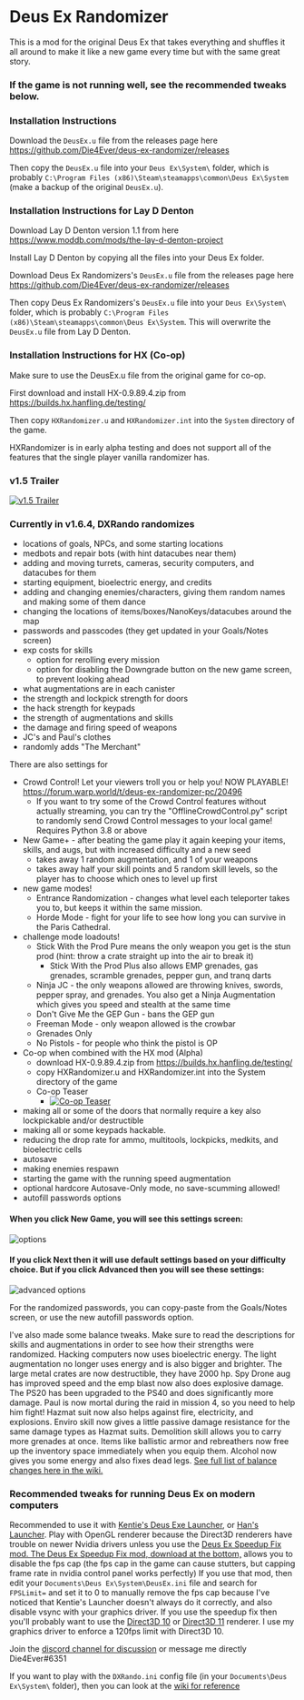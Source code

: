 # Deus Ex Randomizer

This is a mod for the original Deus Ex that takes everything and shuffles it all around to make it like a new game every time but with the same great story.

### If the game is not running well, see the recommended tweaks below.

### Installation Instructions

Download the `DeusEx.u` file from the releases page here https://github.com/Die4Ever/deus-ex-randomizer/releases

Then copy the `DeusEx.u` file into your `Deus Ex\System\` folder, which is probably `C:\Program Files (x86)\Steam\steamapps\common\Deus Ex\System` (make a backup of the original `DeusEx.u`).

### Installation Instructions for Lay D Denton

Download Lay D Denton version 1.1 from here https://www.moddb.com/mods/the-lay-d-denton-project

Install Lay D Denton by copying all the files into your Deus Ex folder.

Download Deus Ex Randomizers's `DeusEx.u` file from the releases page here https://github.com/Die4Ever/deus-ex-randomizer/releases

Then copy Deus Ex Randomizers's `DeusEx.u` file into your `Deus Ex\System\` folder, which is probably `C:\Program Files (x86)\Steam\steamapps\common\Deus Ex\System`. This will overwrite the `DeusEx.u` file from Lay D Denton.

### Installation Instructions for HX (Co-op)

Make sure to use the DeusEx.u file from the original game for co-op.

First download and install HX-0.9.89.4.zip from https://builds.hx.hanfling.de/testing/

Then copy `HXRandomizer.u` and `HXRandomizer.int` into the `System` directory of the game.

HXRandomizer is in early alpha testing and does not support all of the features that the single player vanilla randomizer has.

### v1.5 Trailer

[![v1.5 Trailer](https://img.youtube.com/vi/A0Li3XuBjGg/0.jpg)](https://www.youtube.com/watch?v=A0Li3XuBjGg)

### Currently in v1.6.4, DXRando randomizes
* locations of goals, NPCs, and some starting locations
* medbots and repair bots (with hint datacubes near them)
* adding and moving turrets, cameras, security computers, and datacubes for them
* starting equipment, bioelectric energy, and credits
* adding and changing enemies/characters, giving them random names and making some of them dance
* changing the locations of items/boxes/NanoKeys/datacubes around the map
* passwords and passcodes (they get updated in your Goals/Notes screen)
* exp costs for skills
    * option for rerolling every mission
    * option for disabling the Downgrade button on the new game screen, to prevent looking ahead
* what augmentations are in each canister
* the strength and lockpick strength for doors
* the hack strength for keypads
* the strength of augmentations and skills
* the damage and firing speed of weapons
* JC's and Paul's clothes
* randomly adds "The Merchant"

There are also settings for
* Crowd Control! Let your viewers troll you or help you! NOW PLAYABLE! https://forum.warp.world/t/deus-ex-randomizer-pc/20496
    * If you want to try some of the Crowd Control features without actually streaming, you can try the "OfflineCrowdControl.py" script to randomly send Crowd Control messages to your local game!  Requires Python 3.8 or above
* New Game+ - after beating the game play it again keeping your items, skills, and augs, but with increased difficulty and a new seed
    * takes away 1 random augmentation, and 1 of your weapons
    * takes away half your skill points and 5 random skill levels, so the player has to choose which ones to level up first
* new game modes!
    * Entrance Randomization - changes what level each teleporter takes you to, but keeps it within the same mission.
    * Horde Mode - fight for your life to see how long you can survive in the Paris Cathedral.
* challenge mode loadouts!
    * Stick With the Prod Pure means the only weapon you get is the stun prod (hint: throw a crate straight up into the air to break it)
        * Stick With the Prod Plus also allows EMP grenades, gas grenades, scramble grenades, pepper gun, and tranq darts
    * Ninja JC - the only weapons allowed are throwing knives, swords, pepper spray, and grenades. You also get a Ninja Augmentation which gives you speed and stealth at the same time
    * Don't Give Me the GEP Gun - bans the GEP gun
    * Freeman Mode - only weapon allowed is the crowbar
    * Grenades Only
    * No Pistols - for people who think the pistol is OP
* Co-op when combined with the HX mod (Alpha)
    * download HX-0.9.89.4.zip from https://builds.hx.hanfling.de/testing/
    * copy HXRandomizer.u and HXRandomizer.int into the System directory of the game
    * Co-op Teaser
      * [![Co-op Teaser](https://img.youtube.com/vi/YwgKlt5N70A/0.jpg)](https://www.youtube.com/watch?v=YwgKlt5N70A)
* making all or some of the doors that normally require a key also lockpickable and/or destructible
* making all or some keypads hackable.
* reducing the drop rate for ammo, multitools, lockpicks, medkits, and bioelectric cells
* autosave
* making enemies respawn
* starting the game with the running speed augmentation
* optional hardcore Autosave-Only mode, no save-scumming allowed!
* autofill passwords options

#### When you click New Game, you will see this settings screen:
![options](https://i.imgur.com/WaExgts.png)

#### If you click Next then it will use default settings based on your difficulty choice. But if you click Advanced then you will see these settings:
![advanced options](https://i.imgur.com/bQcLOY7.png)

For the randomized passwords, you can copy-paste from the Goals/Notes screen, or use the new autofill passwords option.

I've also made some balance tweaks. Make sure to read the descriptions for skills and augmentations in order to see how their strengths were randomized. Hacking computers now uses bioelectric energy. The light augmentation no longer uses energy and is also bigger and brighter. The large metal crates are now destructible, they have 2000 hp. Spy Drone aug has improved speed and the emp blast now also does explosive damage. The PS20 has been upgraded to the PS40 and does significantly more damage. Paul is now mortal during the raid in mission 4, so you need to help him fight! Hazmat suit now also helps against fire, electricity, and explosions. Enviro skill now gives a little passive damage resistance for the same damage types as Hazmat suits. Demolition skill allows you to carry more grenades at once. Items like ballistic armor and rebreathers now free up the inventory space immediately when you equip them. Alcohol now gives you some energy and also fixes dead legs. [See full list of balance changes here in the wiki.](https://github.com/Die4Ever/deus-ex-randomizer/wiki/Balance-Changes)

### Recommended tweaks for running Deus Ex on modern computers

Recommended to use it with [Kentie's Deus Exe Launcher](http://www.kentie.net/article/dxguide/), or [Han's Launcher](https://coding.hanfling.de/launch/#binaries). Play with OpenGL renderer because the Direct3D renderers have trouble on newer Nvidia drivers unless you use the [Deus Ex Speedup Fix mod. The Deus Ex Speedup Fix mod, download at the bottom,](https://steamcommunity.com/sharedfiles/filedetails/?id=2048525175) allows you to disable the fps cap (the fps cap in the game can cause stutters, but capping frame rate in nvidia control panel works perfectly) If you use that mod, then edit your `Documents\Deus Ex\System\DeusEx.ini` file and search for `FPSLimit=` and set it to 0 to manually remove the fps cap because I've noticed that Kentie's Launcher doesn't always do it correctly, and also disable vsync with your graphics driver. If you use the speedup fix then you'll probably want to use the [Direct3D 10](https://kentie.net/article/d3d10drv/) or [Direct3D 11](https://kentie.net/article/d3d11drv/index.htm) renderer. I use my graphics driver to enforce a 120fps limit with Direct3D 10.

Join the [discord channel for discussion](https://discord.gg/daQVyAp2ds) or message me directly Die4Ever#6351

If you want to play with the `DXRando.ini` config file (in your `Documents\Deus Ex\System\` folder), then you can look at the [wiki for reference](https://github.com/Die4Ever/deus-ex-randomizer/wiki/DXRando.ini-config)
